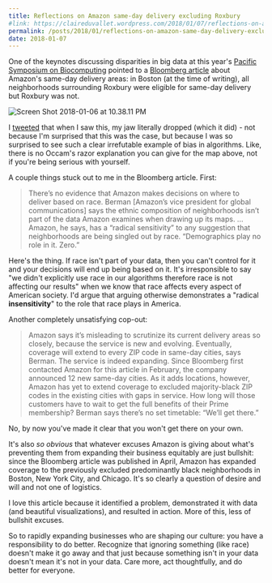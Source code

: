 ```yaml
---
title: Reflections on Amazon same-day delivery excluding Roxbury
#link: https://claireduvallet.wordpress.com/2018/01/07/reflections-on-amazon-same-day-delivery-excluding-roxbury/
permalink: /posts/2018/01/reflections-on-amazon-same-day-delivery-excluding-roxbury
date: 2018-01-07
---
```



One of the keynotes discussing disparities in big data at this year's [Pacific Symposium on Biocomputing](http://psb.stanford.edu) pointed to a [Bloomberg article](https://www.bloomberg.com/graphics/2016-amazon-same-day/) about Amazon's same-day delivery areas: in Boston (at the time of writing), all neighborhoods surrounding Roxbury were eligible for same-day delivery but Roxbury was not.

![Screen Shot 2018-01-06 at 10.38.11 PM](https://claireduvallet.files.wordpress.com/2018/01/screen-shot-2018-01-06-at-10-38-11-pm.png)

I [tweeted](https://twitter.com/cduvallet/status/949452472942174208) that when I saw this, my jaw literally dropped (which it did) - not because I'm surprised that this was the case, but because I was so surprised to see such a clear irrefutable example of bias in algorithms. Like, there is no Occam's razor explanation you can give for the map above, not if you're being serious with yourself.  

A couple things stuck out to me in the Bloomberg article. First:

> There’s no evidence that Amazon makes decisions on where to deliver based on race. Berman [Amazon’s vice president for global communications] says the ethnic composition of neighborhoods isn’t part of the data Amazon examines when drawing up its maps. ... Amazon, he says, has a “radical sensitivity” to any suggestion that neighborhoods are being singled out by race. “Demographics play no role in it. Zero.”

Here's the thing. If race isn't part of your data, then you can't control for it and your decisions will end up being based on it. It's irresponsible to say "we didn't explicitly use race in our algorithms therefore race is not affecting our results" when we know that race affects every aspect of American society. I'd argue that arguing otherwise demonstrates a "radical **insensitivity**" to the role that race plays in America.

Another completely unsatisfying cop-out:

> Amazon says it’s misleading to scrutinize its current delivery areas so closely, because the service is new and evolving. Eventually, coverage will extend to every ZIP code in same-day cities, says Berman. The service is indeed expanding. Since Bloomberg first contacted Amazon for this article in February, the company announced 12 new same-day cities. As it adds locations, however, Amazon has yet to extend coverage to excluded majority-black ZIP codes in the existing cities with gaps in service. How long will those customers have to wait to get the full benefits of their Prime membership? Berman says there’s no set timetable: “We’ll get there.”

No, by now you've made it clear that you won't get there on your own.

It's also _so obvious_ that whatever excuses Amazon is giving about what's preventing them from expanding their business equitably are just bullshit: since the Bloomberg article was published in April, Amazon has expanded coverage to the previously excluded predominantly black neighborhoods in Boston, New York City, and Chicago. It's so clearly a question of desire and will and not one of logistics.

I love this article because it identified a problem, demonstrated it with data (and beautiful visualizations), and resulted in action. More of this, less of bullshit excuses.

So to rapidly expanding businesses who are shaping our culture: you have a responsibility to do better. Recognize that ignoring something (like race) doesn't make it go away and that just because something isn't in your data doesn't mean it's not in your data. Care more, act thoughtfully, and do better for everyone.
